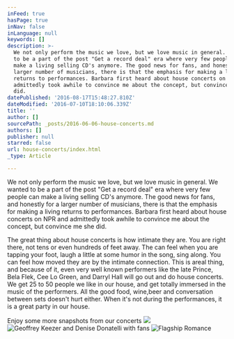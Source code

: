```yaml
---
inFeed: true
hasPage: true
inNav: false
inLanguage: null
keywords: []
description: >-
  We not only perform the music we love, but we love music in general. We wanted
  to be a part of the post "Get a record deal" era where very few people can
  make a living selling CD's anymore. The good news for fans, and honestly for a
  larger number of musicians, there is that the emphasis for making a living
  returns to performances. Barbara first heard about house concerts on NPR and
  admittedly took awhile to convince me about the concept, but convince me she
  did.
datePublished: '2016-08-17T15:48:27.810Z'
dateModified: '2016-07-10T18:10:06.339Z'
title: ''
author: []
sourcePath: _posts/2016-06-06-house-concerts.md
authors: []
publisher: null
starred: false
url: house-concerts/index.html
_type: Article

---
```

We not only perform the music we love, but we love music in general. We wanted to be a part of the post "Get a record deal" era where very few people can make a living selling CD's anymore. The good news for fans, and honestly for a larger number of musicians, there is that the emphasis for making a living returns to performances. Barbara first heard about house concerts on NPR and admittedly took awhile to convince me about the concept, but convince me she did.

The great thing about house concerts is how intimate they are. You are right there, not tens or even hundreds of feet away. The can feel when you are tapping your foot, laugh a little at some humor in the song, sing along. You can feel how moved they are by the intimate connection. This is areal thing, and because of it, even very well known performers like the late Prince, Bela Flek, Cee Lo Green, and Darryl Hall will go out and do house concerts. We get 25 to 50 people we like in our house, and get totally immersed in the music of the performers. All the good food, wine,beer and conversation between sets doesn't hurt either. When it's not during the performances, it is a great party in our house.

Enjoy some more snapshots from our concerts
![](https://the-grid-user-content.s3-us-west-2.amazonaws.com/022ccbdf-8102-47c8-9346-34f8078fcffc.jpg)
![Geoffrey Keezer and Denise Donatelli with fans](https://the-grid-user-content.s3-us-west-2.amazonaws.com/a114c4a8-6de4-4a3f-b358-174a2e9aac04.jpg)
![Flagship Romance](https://the-grid-user-content.s3-us-west-2.amazonaws.com/26841b50-1e24-49b2-89ae-ce705845be3e.jpg)